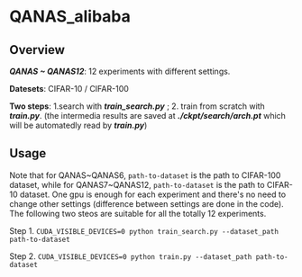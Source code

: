 # QANAS_alibaba

## Overview
***QANAS ~ QANAS12***: 12 experiments with different settings.

**Datesets**: CIFAR-10 / CIFAR-100

**Two steps**: 1.search with ***train_search.py*** ; 2. train from scratch with ***train.py***.  (the intermedia results are saved at ***./ckpt/search/arch.pt*** which will be automatedly read by ***train.py***)

## Usage
Note that for QANAS~QANAS6, `path-to-dataset` is the path to CIFAR-100 dataset, while for QANAS7~QANAS12, `path-to-dataset` is the path to CIFAR-10 dataset. One gpu is enough for each experiment and there's no need to change other settings (difference between settings are done in the code). The following two steos are suitable for all the totally 12 experiments.

Step 1. `CUDA_VISIBLE_DEVICES=0 python train_search.py --dataset_path path-to-dataset`

Step 2. `CUDA_VISIBLE_DEVICES=0 python train.py --dataset_path path-to-dataset`
